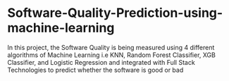 # Software-Quality-Prediction-using-machine-learning

In this project, the Software Quality is being measured using 4 different algorithms of Machine Learning i.e KNN, Random Forest Classifier, XGB Classifier, and Logistic Regression and integrated with Full Stack Technologies to predict whether the software is good or bad
